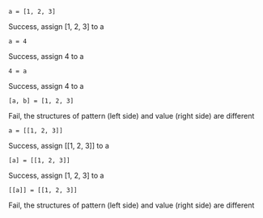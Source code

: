`a = [1, 2, 3]`

Success, assign [1, 2, 3] to a

`a = 4`

Success, assign 4 to a

`4 = a`

Success, assign 4 to a

`[a, b] = [1, 2, 3]`

Fail, the structures of pattern (left side) and value (right side) are different

`a = [[1, 2, 3]]`

Success, assign [[1, 2, 3]] to a

`[a] = [[1, 2, 3]]`

Success, assign [1, 2, 3] to a

`[[a]] = [[1, 2, 3]]`

Fail, the structures of pattern (left side) and value (right side) are different
